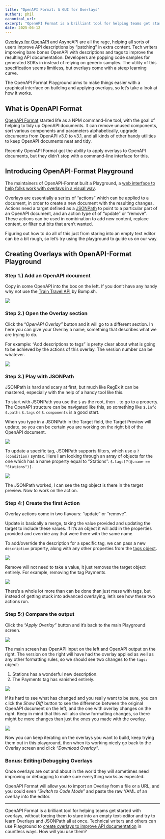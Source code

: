 ```yaml
---
title: "OpenAPI Format: A GUI for Overlays"
authors: phil
canonical_url: 
excerpt: "OpenAPI Format is a brilliant tool for helping teams get started with overlays, without forcing them to stare into an empty text-editor and try to learn Overlays and JSONPath all at once."
date: 2025-06-12
---
```


[Overlays for OpenAPI](/guides/openapi/specification/v3.1/extending/overlays/) and AsyncAPI are all the rage, helping all sorts of users improve API descriptions by “patching” in extra content. Tech writers improving bare bones OpenAPI with descriptions and tags to improve the resulting API documentation. Developers are popping code samples for generated SDKs in instead of relying on generic samples. The utility of this specification seems limitless, but overlays come with a steep learning curve. 

The OpenAPI Format Playground aims to make things easier with a graphical interface on building and applying overlays, so let’s take a look at how it works.

## What is OpenAPI Format

[OpenAPI Format](https://github.com/thim81/openapi-format) started life as a NPM command-line tool, with the goal of helping to tidy up OpenAPI documents. It can remove unused components, sort various components and parameters alphabetically, upgrade documents from OpenAPI v3.0 to v3.1, and all kinds of other handy utilities to keep OpenAPI documents neat and tidy.

Recently OpenAPI Format got the ability to apply overlays to OpenAPI documents, but they didn’t stop with a command-line interface for this.

## Introducing OpenAPI-Format Playground

The maintainers of OpenAPI-Format built a Playground, a [web interface to help folks work with overlays in a visual way](https://openapi-format-playground.vercel.app/). 

Overlays are essentially a series of “actions” which can be applied to a document, in order to create a new document with the resulting changes. Actions need a target defined as a [JSONPath](/guides/openapi/jsonpath/) to point to a particular part of an OpenAPI document, and an action type of of “update” or “remove”. These actions can be used in combination to add new content, replace content, or filter out bits that aren’t wanted.

Figuring out how to do all of this just from staring into an empty text editor can be a bit rough, so let’s try using the playground to guide us on our way.

## Creating Overlays with OpenAPI-Format Playground

### Step 1.) Add an OpenAPI document

Copy in some OpenAPI into the box on the left. If you don’t have any handy why not use the [Train Travel API](https://github.com/bump-sh-examples/train-travel-api) by Bump.sh.

![](images/guides/openapi-format-overlays/new-openapi-in-playground.png)

### Step 2.) Open the Overlay section

Click the “*OpenAPI Overlay”* button and it will go to a different section. In here you can give your Overlay a name, something that describes what we are trying to do. 

For example: “Add descriptions to tags” is pretty clear about what is going to be achieved by the actions of this overlay. The version number can be whatever. 

![](/images/guides/openapi-format-overlays/overlay-name.png)

### Step 3.) Play with JSONPath

JSONPath is hard and scary at first, but much like RegEx it can be mastered, especially with the help of a handy tool like this. 

To start with JSONPath you use the `$` as the root, then `.` to go to a property. The OpenAPI structure can be navigated like this, so something like `$.info` `$.paths` `$.tags` or `$.components` is a good start.

When you type in a JSONPath in the Target field, the Target Preview will update, so you can be certain you are working on the right bit of the OpenAPI document.

![](/images/guides/openapi-format-overlays/overlay-target.png)

To update a specific tag, JSONPath supports filters, which use a `?(condition)` syntax. Here I am looking through an array of objects for the one which has a name property equal to “Stations”: `$.tags[?(@.name == "Stations")]`.

![](/images/guides/openapi-format-overlays/overlay-target-better.png)

The JSONPath worked, I can see the tag object is there in the target preview. Now to work on the action.

### Step 4:) Create the first Action

Overlay actions come in two flavours: “update” or “remove”.

Update is basically a merge, taking the value provided and updating the target to include these values. If it’s an object it will add in the properties provided and override any that were there with the same name.

To add/override the description for a specific tag, we can pass a new `description` property, along with any other properties from the [tags object](/guides/openapi/specification/v3.1/documentation/grouping-operations-with-tags/).

![](/images/guides/openapi-format-overlays/overlay-update.png)

Remove will not need to take a value, it just removes the target object entirely. For example, removing the tag Payments.

![](/images/guides/openapi-format-overlays/overlay-remove.png)

There’s a whole lot more than can be done than just mess with tags, but instead of getting stuck into advanced overlaying, let’s see how these two actions run.

### Step 5:) Compare the output

Click the *“Apply Overlay”* button and it’s back to the main Playground screen.

![](/images/guides/openapi-format-overlays/apply-overlay.png)

The main screen has OpenAPI input on the left and OpenAPI output on the right. The version on the right will have had the overlay applied as well as any other formatting rules, so we should see two changes to the `tags:` object: 

1. Stations has a wonderful new description.
2. The Payments tag has vanished entirely.

![](/images/guides/openapi-format-overlays/output-difference.png)

If its hard to see what has changed and you really want to be sure, you can click the *Show Diff* button to see the difference between the original OpenAPI document on the left, and the one with overlay changes on the right. Keep in mind that this will also show formatting changes, so there might be more changes than just the ones you made with the overlay.

![](/images/guides/openapi-format-overlays/overlay-show-diff.png)

Now you can keep iterating on the overlays you want to build, keep trying them out in this playground, then when its working nicely go back to the Overlay screen and click *“Download Overlay”*.

### Bonus: Editing/Debugging Overlays

Once overlays are out and about in the world they will sometimes need improving or debugging to make sure everything works as expected.

OpenAPI Format will allow you to import an Overlay from a file or a URL, and you could even *“Switch to Code Mode”* and paste the raw YAML of an overlay into the editor.

---

OpenAPI Format is a brilliant tool for helping teams get started with overlays, without forcing them to stare into an empty text-editor and try to learn Overlays and JSONPath all at once. Technical writers and others can use Playground to [create overlays to improve API documentation](/guides/technical-writing/efficient-tech-writing-process/) in countless ways. How will you use them?
